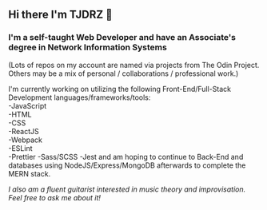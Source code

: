## Hi there I'm TJDRZ 👋

### I'm a self-taught Web Developer and have an Associate's degree in Network Information Systems

(Lots of repos on my account are named via projects from The Odin Project. Others may be a mix of personal / collaborations / professional work.)

I'm currently working on utilizing the following Front-End/Full-Stack Development languages/frameworks/tools:  
-JavaScript  
-HTML  
-CSS  
-ReactJS  
-Webpack  
-ESLint  
-Prettier
-Sass/SCSS
-Jest
and am hoping to continue to Back-End and databases using NodeJS/Express/MongoDB afterwards to complete the MERN stack.



*I also am a fluent guitarist interested in music theory and improvisation. Feel free to ask me about it!*

